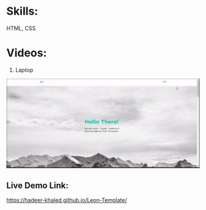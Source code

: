 # Skills: 
HTML, CSS 

# Videos:
1. Laptop

![Demo on Laptop](Laptop.gif)

##  Live Demo Link: 
https://hadeer-khaled.github.io/Leon-Template/
